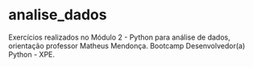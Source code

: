 # analise_dados
Exercícios realizados no Módulo 2 - Python para análise de dados, orientação professor Matheus Mendonça. Bootcamp Desenvolvedor(a) Python - XPE.
